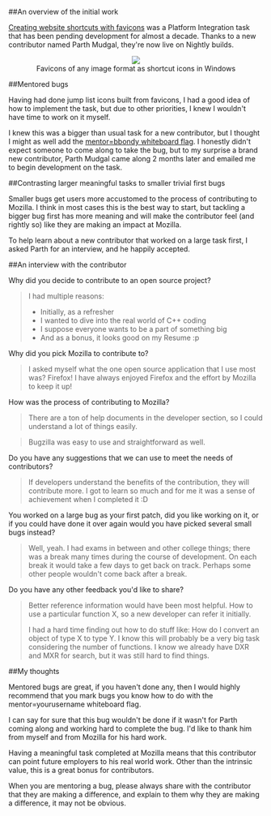 ##An overview of the initial work

[Creating website shortcuts with favicons][2] was a Platform Integration task that has been pending development for almost a decade.  Thanks to a new contributor named Parth Mudgal, they're now live on Nightly builds.

<figure style='text-align:center'>
<img src='/static/img/blogpost_147/favicon_shortcuts.png'>
<figurecaption style='display:block; margin-left: auto; margin-right:auto'>
Favicons of any image format as shortcut icons in Windows</figurecaption>
</figure>

##Mentored bugs

Having had done jump list icons built from favicons, I had a good idea of how to implement the task, but due to other priorities, I knew I wouldn't have time to work on it myself.  

I knew this was a bigger than usual task for a new contributor, but I thought I might as well add the [mentor=bbondy whiteboard flag][1].  I honestly didn't expect someone to come along to take the bug, but to my surprise a brand new contributor, Parth Mudgal came along 2 months later and emailed me to begin development on the task.

##Contrasting larger meaningful tasks to smaller trivial first bugs

Smaller bugs get users more accustomed to the process of contributing to Mozilla. I think in most cases this is the best way to start, but tackling a bigger bug first has more meaning and will make the contributor feel (and rightly so) like they are making an impact at Mozilla.

To help learn about a new contributor that worked on a large task first, I asked Parth for an interview, and he happily accepted.

##An interview with the contributor

Why did you decide to contribute to an open source project?

> I had multiple reasons:
>
> - Initially, as a refresher
> - I wanted to dive into the real world of C++ coding
> - I suppose everyone wants to be a part of something big
> - And as a bonus, it looks good on my Resume :p

Why did you pick Mozilla to contribute to?

> I asked myself what the one open source application that I use most was? Firefox!
> I have always enjoyed Firefox and the effort by Mozilla to keep it up!

How was the process of contributing to Mozilla?

> There are a ton of help documents in the developer section, so I could understand a lot of things easily.

> Bugzilla was easy to use and straightforward as well.

Do you have any suggestions that we can use to meet the needs of contributors?

> If developers understand the benefits of the contribution,
> they will contribute more. I got to learn so much and for me it was a
> sense of achievement when I completed it :D

You worked on a large bug as your first patch, did you like working on it,
or if you could have done it over again would you have picked several small
bugs instead?

> Well, yeah.  I had exams in between and other college things; there was a break many times during the course of development.  On each break it would take a few days to get back on track.  Perhaps some other people wouldn't come back after a break.


Do you have any other feedback you'd like to share?

> Better reference information would have been most helpful. How to use a particular function
> X, so a new developer can refer it initially.
>
> I had a hard time finding
> out how to do stuff like: How do I convert an object of type X to type Y.  I
> know this will probably be a very big task considering the number of
> functions. I know we already have DXR and MXR for search, but it was
> still hard to find things.

##My thoughts

Mentored bugs are great, if you haven't done any, then I would highly recommend that you mark bugs you know how to do with the mentor=yourusername whiteboard flag.

I can say for sure that this bug wouldn't be done if it wasn't for Parth coming along and working hard to complete the bug. I'd like to thank him from myself and from Mozilla for his hard work.

Having a meaningful task completed at Mozilla means that this contributor can point future employers to his real world work.  Other than the intrinsic value, this is a great bonus for contributors.

When you are mentoring a bug, please always share with the contributor that they are making a difference, and explain to them why they are making a difference, it may not be obvious.

[1]: https://wiki.mozilla.org/Mentors
[2]: https://bugzilla.mozilla.org/show_bug.cgi?id=110894
